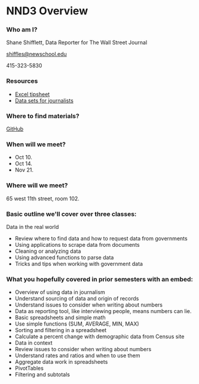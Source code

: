 # NND3 Overview

### Who am I?

Shane Shifflett, Data Reporter for The Wall Street Journal

shiffles@newschool.edu

415-323-5830

### Resources

* [Excel tipsheet](https://drive.google.com/file/d/0B0F8GZ4RI4ZDUHpzYzUtR3dIUjA/view?usp=sharing)
* [Data sets for journalists](http://cjlab.stanford.edu/2015/09/30/lab-launch-and-data-sets/)

### Where to find materials?

[GitHub](https://github.com/CoulterJones/New-School/tree/master/news-narrative-design/level-three)

### When will we meet?

* Oct 10.
* Oct 14.
* Nov 21.

### Where will we meet?

65 west 11th street, room 102.

### Basic outline we'll cover over three classes:

Data in the real world
* Review where to find data and how to request data from governments
* Using applications to scrape data from documents
* Cleaning or analyzing data
* Using advanced functions to parse data
* Tricks and tips when working with government data 

### What you hopefully covered in prior semesters with an embed:

* Overview of using data in journalism
* Understand sourcing of data and origin of records	
* Understand issues to consider when writing about numbers
* Data as reporting tool, like interviewing people, means numbers can lie.
* Basic spreadsheets and simple math
* Use simple functions (SUM, AVERAGE, MIN, MAX)
* Sorting and filtering in a spreadsheet
* Calculate a percent change with demographic data from Census site 
* Data in context
* Review issues to consider when writing about numbers
* Understand rates and ratios and when to use them
* Aggregate data work in spreadsheets
* PivotTables
* Filtering and subtotals
